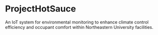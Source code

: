 # ProjectHotSauce
An IoT system for environmental monitoring to enhance climate control efficiency and occupant comfort within Northeastern University facilities.
